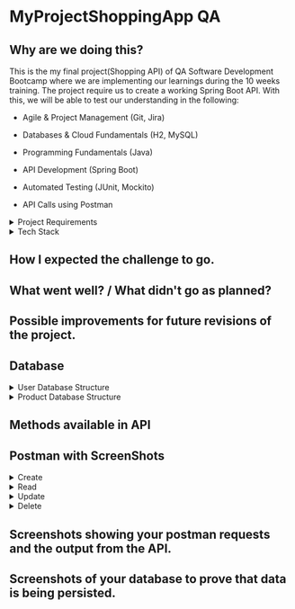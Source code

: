 # MyProjectShoppingApp QA 

## Why are we doing this? 

This is the my final project(Shopping API) of QA Software Development Bootcamp where we are implementing our learnings during the 10 weeks training.  The project require us to create a working Spring Boot API. With this, we will be able to test our understanding in the following:

* Agile & Project Management (Git, Jira)

* Databases & Cloud Fundamentals (H2, MySQL)

* Programming Fundamentals (Java)

* API Development (Spring Boot)

* Automated Testing (JUnit, Mockito)

* API Calls using Postman

<details>
<summary>Project Requirements</summary>

> -	Code fully integrated into a Version Control System 
> -	A relational database, locally or within the Cloud, which is used to persist data for the project.
> -	A functional application ‘back-end’, written in a suitable framework of the language covered in training (Java/Spring Boot)
> -	A build (.jar) of your application, including any dependencies it might need, produced using an integrated build tool (Maven).
> -	A series of API calls designed with postman, used for CRUD functionality. (Create, Read, Update, Delete)
</details>

<details>
<summary> Tech Stack </summary>

- Version Control System: **Git**
- Source Code Management: **Github**
- Database Management System: **MySQL**
- Core Language: **Java**
- API Dev platform: **Spring**
- Build Tool: **Maven**
</details>

## How I expected the challenge to go.

## What went well? / What didn't go as planned?

## Possible improvements for future revisions of the project.

## Database
<details>
<summary> User Database Structure </summary>
  
![](https://github.com/AliG-123/MyProjectShoppingApp/blob/main/Final%20Project%20Shopping%20App/UserDatabaseStructure.png?raw=true)
</details>
 
<details>
<summary> Product Database Structure </summary>
  
![](https://github.com/AliG-123/MyProjectShoppingApp/blob/main/Final%20Project%20Shopping%20App/ProductDatabaseStructure.png?raw=true)
</details>
 
  
## Methods available in API
## Postman with ScreenShots
<details>
<summary> Create </summary>

<details>
  <summary> Registration </summary>
> Registration - Creates user if username doesn't exist in the database.
  
  ![](https://github.com/AliG-123/MyProjectShoppingApp/blob/main/Final%20Project%20Shopping%20App/PostmanRegisterUser.png?raw=true) 
  
  > MYSQL database showing new user
  
 ![](https://github.com/AliG-123/MyProjectShoppingApp/blob/main/Final%20Project%20Shopping%20App/PostmanMySQLBeforeUpdate.png?raw=true)
  
</details> 

  <details>
  
  <summary> Adding Products to Shop </summary>
   
  > Add Product Page
    
   ![](https://github.com/AliG-123/MyProjectShoppingApp/blob/main/Final%20Project%20Shopping%20App/addproductpage.png?raw=true)
    
  > Adding Product
    
  ![](https://github.com/AliG-123/MyProjectShoppingApp/blob/main/Final%20Project%20Shopping%20App/PostmanAddedProduct.png?raw=true)
    
  > MySQL showing product has been added
    
  ![](https://github.com/AliG-123/MyProjectShoppingApp/blob/main/Final%20Project%20Shopping%20App/MySQLProductAdded.png?raw=true)
    
  </details>
</details>


<details>
<summary> Read </summary>
  
  >User Login to display data - POST method
  
![](https://github.com/AliG-123/MyProjectShoppingApp/blob/main/Final%20Project%20Shopping%20App/PostmanLogin.png?raw=true)
  
  >View all users page when Admin has logged in- GET method
  
![](https://github.com/AliG-123/MyProjectShoppingApp/blob/main/Final%20Project%20Shopping%20App/PostmanViewAllUsers.png?raw=true)
  

</details>

<details>
<summary> Update </summary>
  
>Update User Details Page (Only for logged in user) - GET Method
  
![](https://github.com/AliG-123/MyProjectShoppingApp/blob/main/Final%20Project%20Shopping%20App/ChangeAccountDetailsPage.png?raw=true)

>Change Details (Only for logged in user) - POST Method
  
![](https://github.com/AliG-123/MyProjectShoppingApp/blob/main/Final%20Project%20Shopping%20App/PostmanAccountUpdated.png?raw=true)
 
</details>

<details>
<summary> Delete </summary>
 
> Delete Account Page Before (Deletes only Logged IN users account)

![](https://github.com/AliG-123/MyProjectShoppingApp/blob/main/Final%20Project%20Shopping%20App/PostmanDeleteAccountPageBefore.png?raw=true) 
  
> Delete Account Wrong Credentials Entered

![](https://github.com/AliG-123/MyProjectShoppingApp/blob/main/Final%20Project%20Shopping%20App/PostmanDeleteAccountWrongPassword.png?raw=true)
  
> Delete Account corrent Credentials Entered
![](https://raw.githubusercontent.com/AliG-123/MyProjectShoppingApp/main/Final%20Project%20Shopping%20App/PostmanAccountDeleted.png) 
  
</details>


## Screenshots showing your postman requests and the output from the API.

## Screenshots of your database to prove that data is being persisted.


